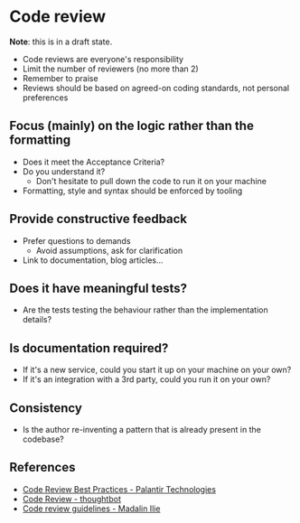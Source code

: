 # Code review

**Note**: this is in a draft state.

- Code reviews are everyone's responsibility
- Limit the number of reviewers (no more than 2)
- Remember to praise
- Reviews should be based on agreed-on coding standards, not personal preferences

## Focus (mainly) on the logic rather than the formatting

- Does it meet the Acceptance Criteria?
- Do you understand it?
  - Don't hesitate to pull down the code to run it on your machine
- Formatting, style and syntax should be enforced by tooling

## Provide constructive feedback

- Prefer questions to demands
  - Avoid assumptions, ask for clarification
- Link to documentation, blog articles...

## Does it have meaningful tests?

- Are the tests testing the behaviour rather than the implementation details?

## Is documentation required?

- If it's a new service, could you start it up on your machine on your own?
- If it's an integration with a 3rd party, could you run it on your own?

## Consistency

- Is the author re-inventing a pattern that is already present in the codebase?

## References

- [Code Review Best Practices - Palantir Technologies][code-review-best-practices-palantir-technologies]
- [Code Review - thoughtbot][code-review-thoughtbot]
- [Code review guidelines - Madalin Ilie][code-review-guidelines-madalin-ilie]

[code-review-best-practices-palantir-technologies]: https://medium.com/palantir/code-review-best-practices-19e02780015f
[code-review-thoughtbot]: https://github.com/thoughtbot
[code-review-guidelines-madalin-ilie]: https://www.codeproject.com/Articles/524235/Codeplusreviewplusguidelines
